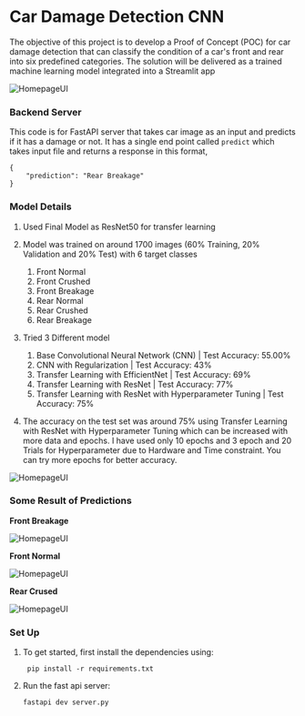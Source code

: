 # Car Damage Detection CNN
The objective of this project is to develop a Proof of Concept (POC) for car damage detection that can classify the condition of a car's front and rear into six predefined categories. The solution will be delivered as a trained machine learning model integrated into a Streamlit app

![HomepageUI](./images/UI.png)

### Backend Server

This code is for FastAPI server that takes car image as an input and predicts if it has a damage or not.
It has a single end point called `predict` which takes input file and returns a response in this format,
```commandline
{
    "prediction": "Rear Breakage"
}
```

### Model Details
1. Used Final Model as ResNet50 for transfer learning
2. Model was trained on around 1700 images (60% Training, 20% Validation and 20% Test) with 6 target classes
   1. Front Normal
   1. Front Crushed
   1. Front Breakage
   1. Rear Normal
   1. Rear Crushed
   1. Rear Breakage

3. Tried 3 Different model
   1. Base Convolutional Neural Network (CNN) | Test Accuracy: 55.00%
   1. CNN with Regularization | Test Accuracy: 43%
   1. Transfer Learning with EfficientNet | Test Accuracy: 69%
   1. Transfer Learning with ResNet | Test Accuracy: 77%
   1. Transfer Learning with ResNet with Hyperparameter Tuning | Test Accuracy: 75%

9. The accuracy on the test set was around 75% using Transfer Learning with ResNet with Hyperparameter Tuning which can be increased with more data and epochs. I have used only 10 epochs and 3 epoch and 20 Trials for Hyperparameter due to Hardware and Time constraint. You can try more epochs for better accuracy.

![HomepageUI](./images/output.png)

### Some Result of Predictions 


**Front Breakage**

![HomepageUI](./images/fb.png)

**Front Normal**

![HomepageUI](./images/fn.png)


**Rear Crused**

![HomepageUI](./images/rb.png)

### Set Up

1. To get started, first install the dependencies using:
    ```commandline
     pip install -r requirements.txt
    ```
   
2. Run the fast api server:
   ```commandline
   fastapi dev server.py
